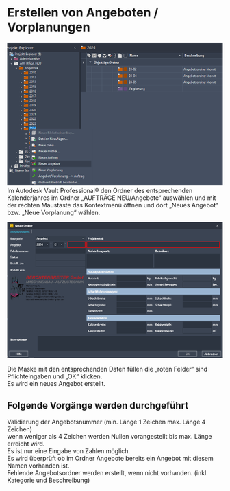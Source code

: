 # Erstellen von Angeboten / Vorplanungen

![image](/LiftDataManager/Docs/HelpImages/image6.png)
Im Autodesk Vault Professional® den Ordner des entsprechenden Kalenderjahres im Ordner „AUFTRÄGE NEU/Angebote“ auswählen und mit der rechten Maustaste das Kontextmenü öffnen und dort „Neues Angebot“ bzw. „Neue Vorplanung“ wählen.

![image](/LiftDataManager/Docs/HelpImages/image7.png)

Die Maske mit den entsprechenden Daten füllen die „roten Felder“ sind Pflichteingaben und „OK“ klicken.  
Es wird ein neues Angebot erstellt.

## Folgende Vorgänge werden durchgeführt

Validierung der Angebotsnummer (min. Länge 1 Zeichen max. Länge 4 Zeichen)  
wenn weniger als 4 Zeichen werden Nullen vorangestellt bis max. Länge erreicht wird.  
Es ist nur eine Eingabe von Zahlen möglich.  
Es wird überprüft ob im Ordner Angebote bereits ein Angebot mit diesem Namen vorhanden ist.  
Fehlende Angebotsordner werden erstellt, wenn nicht vorhanden. (inkl. Kategorie und Beschreibung)
